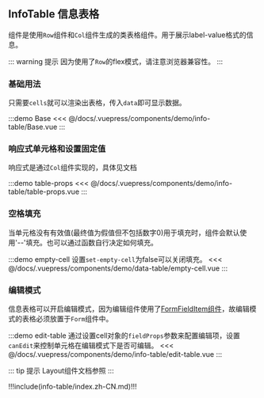 ## InfoTable 信息表格

组件是使用`Row`组件和`Col`组件生成的类表格组件。用于展示label-value格式的信息。

::: warning 提示
因为使用了`Row`的flex模式，请注意浏览器兼容性。
:::

### 基础用法

只需要`cells`就可以渲染出表格，传入`data`即可显示数据。

:::demo Base
<<< @/docs/.vuepress/components/demo/info-table/Base.vue
:::

### 响应式单元格和设置固定值

响应式是通过`Col`组件实现的，具体见文档

:::demo table-props
<<< @/docs/.vuepress/components/demo/info-table/table-props.vue
:::

### 空格填充

当单元格没有有效值(最终值为假值但不包括数字0)用于填充时，组件会默认使用'--'填充。也可以通过函数自行决定如何填充。

:::demo empty-cell 设置`set-empty-cell`为false可以关闭填充。
<<< @/docs/.vuepress/components/demo/data-table/empty-cell.vue
:::

### 编辑模式

信息表格可以开启编辑模式，因为编辑组件使用了[FormFieldItem组件](./form-field-item)，故编辑模式的表格必须放置于`Form`组件中。

:::demo edit-table 通过设置cell对象的`fieldProps`参数来配置编辑项，设置`canEdit`来控制单元格在编辑模式下是否可编辑。 
<<< @/docs/.vuepress/components/demo/info-table/edit-table.vue
:::


::: tip 提示
Layout组件文档参照 <element-link component="Layout"></element-link>
:::


!!!include(info-table/index.zh-CN.md)!!!